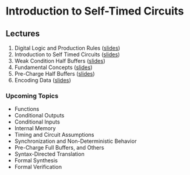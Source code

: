 # Introduction to Self-Timed Circuits

## Lectures
 1. Digital Logic and Production Rules ([slides](https://docs.google.com/presentation/d/1FRVrQa0nEyhvQGNShdhy51kqQUQ7c5ABfCozDBB6NFI/edit?usp=sharing))
 2. Introduction to Self Timed Circuits ([slides](https://docs.google.com/presentation/d/11w59jPf3YmbpAyRkBiP9-37KjHjU1f4FMW0M1xEFANQ/edit?usp=sharing))
 3. Weak Condition Half Buffers ([slides](https://docs.google.com/presentation/d/1rhX8NpYjSPOusMYqh9mkT4VHOUP-ZH7LzGWJoKh6vrs/edit?usp=sharing))
 4. Fundamental Concepts ([slides](https://docs.google.com/presentation/d/1HT5QB9E-94wxLR09xclKv-eHCCeo5yGKxiMjLOxaWq4/edit?usp=sharing))
 5. Pre-Charge Half Buffers ([slides](https://docs.google.com/presentation/d/1IfZwFHvdMxfG4m6_01otx2CuJLPcFdncUEoJ1n5sNUk/edit?usp=sharing))
 6. Encoding Data ([slides](https://docs.google.com/presentation/d/11RPcrKQg0__1eZGJA-2yfXEiUvFddsozFcmaF_xOf1w/edit?usp=sharing))

### Upcoming Topics
 - Functions
 - Conditional Outputs
 - Conditional Inputs
 - Internal Memory
 - Timing and Circuit Assumptions
 - Synchronization and Non-Deterministic Behavior
 - Pre-Charge Full Buffers, and Others
 - Syntax-Directed Translation
 - Formal Synthesis
 - Formal Verification
